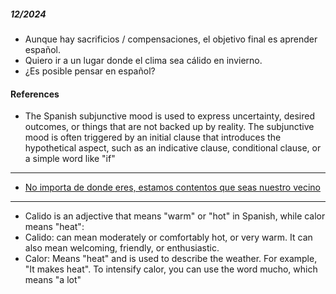 

##### 12/2024

- Aunque hay sacrificios / compensaciones, el objetivo final es aprender español.
- Quiero ir a un lugar donde el clima sea cálido en invierno.
- ¿Es posible pensar en español?

#### References

- The Spanish subjunctive mood is used to express uncertainty, desired outcomes, or things that are not backed up by reality. The subjunctive mood is often triggered by an initial clause that introduces the hypothetical aspect, such as an indicative clause, conditional clause, or a simple word like "if"

---

- [No importa de donde eres, estamos contentos que seas nuestro vecino](https://www.welcomeyourneighbors.org/)

---

- Calido is an adjective that means "warm" or "hot" in Spanish, while calor means "heat":
- Calido: can mean moderately or comfortably hot, or very warm. It can also mean welcoming, friendly, or enthusiastic.
- Calor: Means "heat" and is used to describe the weather. For example, "It makes heat". To intensify calor, you can use the word mucho, which means "a lot"
